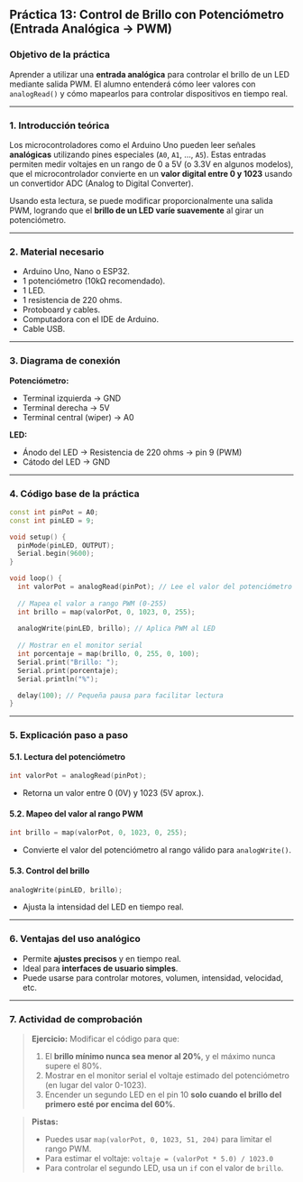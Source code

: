 ## **Práctica 13: Control de Brillo con Potenciómetro (Entrada Analógica → PWM)**

### **Objetivo de la práctica**

Aprender a utilizar una **entrada analógica** para controlar el brillo de un LED mediante salida PWM. El alumno entenderá cómo leer valores con `analogRead()` y cómo mapearlos para controlar dispositivos en tiempo real.

---

### **1. Introducción teórica**

Los microcontroladores como el Arduino Uno pueden leer señales **analógicas** utilizando pines especiales (`A0`, `A1`, ..., `A5`). Estas entradas permiten medir voltajes en un rango de 0 a 5V (o 3.3V en algunos modelos), que el microcontrolador convierte en un **valor digital entre 0 y 1023** usando un convertidor ADC (Analog to Digital Converter).

Usando esta lectura, se puede modificar proporcionalmente una salida PWM, logrando que el **brillo de un LED varíe suavemente** al girar un potenciómetro.

---

### **2. Material necesario**

* Arduino Uno, Nano o ESP32.
* 1 potenciómetro (10kΩ recomendado).
* 1 LED.
* 1 resistencia de 220 ohms.
* Protoboard y cables.
* Computadora con el IDE de Arduino.
* Cable USB.

---

### **3. Diagrama de conexión**

**Potenciómetro:**

* Terminal izquierda → GND
* Terminal derecha → 5V
* Terminal central (wiper) → A0

**LED:**

* Ánodo del LED → Resistencia de 220 ohms → pin 9 (PWM)
* Cátodo del LED → GND

---

### **4. Código base de la práctica**

```cpp
const int pinPot = A0;
const int pinLED = 9;

void setup() {
  pinMode(pinLED, OUTPUT);
  Serial.begin(9600);
}

void loop() {
  int valorPot = analogRead(pinPot); // Lee el valor del potenciómetro (0-1023)
  
  // Mapea el valor a rango PWM (0-255)
  int brillo = map(valorPot, 0, 1023, 0, 255);
  
  analogWrite(pinLED, brillo); // Aplica PWM al LED
  
  // Mostrar en el monitor serial
  int porcentaje = map(brillo, 0, 255, 0, 100);
  Serial.print("Brillo: ");
  Serial.print(porcentaje);
  Serial.println("%");

  delay(100); // Pequeña pausa para facilitar lectura
}
```

---

### **5. Explicación paso a paso**

#### **5.1. Lectura del potenciómetro**

```cpp
int valorPot = analogRead(pinPot);
```

* Retorna un valor entre 0 (0V) y 1023 (5V aprox.).

#### **5.2. Mapeo del valor al rango PWM**

```cpp
int brillo = map(valorPot, 0, 1023, 0, 255);
```

* Convierte el valor del potenciómetro al rango válido para `analogWrite()`.

#### **5.3. Control del brillo**

```cpp
analogWrite(pinLED, brillo);
```

* Ajusta la intensidad del LED en tiempo real.

---

### **6. Ventajas del uso analógico**

* Permite **ajustes precisos** y en tiempo real.
* Ideal para **interfaces de usuario simples**.
* Puede usarse para controlar motores, volumen, intensidad, velocidad, etc.

---

### **7. Actividad de comprobación**

> **Ejercicio:** Modificar el código para que:
>
> 1. El **brillo mínimo nunca sea menor al 20%**, y el máximo nunca supere el 80%.
> 2. Mostrar en el monitor serial el voltaje estimado del potenciómetro (en lugar del valor 0-1023).
> 3. Encender un segundo LED en el pin 10 **solo cuando el brillo del primero esté por encima del 60%**.

> **Pistas:**
>
> * Puedes usar `map(valorPot, 0, 1023, 51, 204)` para limitar el rango PWM.
> * Para estimar el voltaje:
>   `voltaje = (valorPot * 5.0) / 1023.0`
> * Para controlar el segundo LED, usa un `if` con el valor de `brillo`.
